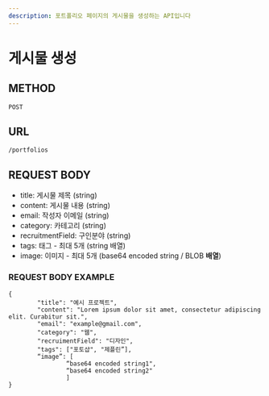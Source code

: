```yaml
---
description: 포트폴리오 페이지의 게시물을 생성하는 API입니다
---
```


# 게시물 생성

## METHOD

```text
POST
```

## URL

```text
/portfolios
```

## REQUEST BODY

* title: 게시물 제목 \(string\)
* content: 게시물 내용 \(string\)
* email: 작성자 이메일 \(string\)
* category: 카테고리 \(string\) 
* recruitmentField: 구인분야 \(string\)
* tags: 태그 - 최대 5개 \(string 배열\)
* image: 이미지 - 최대 5개 \(base64 encoded string / BLOB **배열**\)

### REQUEST BODY EXAMPLE

```markup
{
        "title": "예시 프로젝트",
        "content": "Lorem ipsum dolor sit amet, consectetur adipiscing elit. Curabitur sit.",
        "email": "example@gmail.com",
        "category": "웹",
        "recruimentField": "디자인",
        "tags": ["포토샵", "제플린”],
        “image”: [
                “base64 encoded string1",
                “base64 encoded string2"
                ]
}
```





